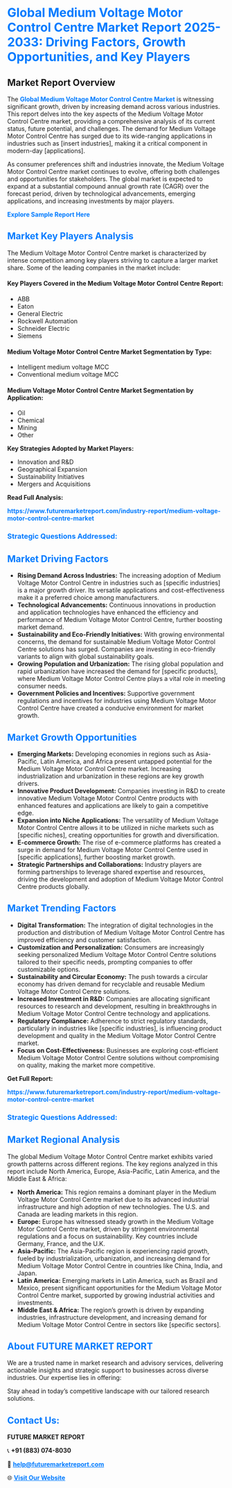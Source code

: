 <h1 style="color: #007BFF;">Global Medium Voltage Motor Control Centre Market Report 2025-2033: Driving Factors, Growth Opportunities, and Key Players</h1>

<section id="overview">
<h2>Market Report Overview</h2>
<p>The <a href="https://www.futuremarketreport.com/industry-report/medium-voltage-motor-control-centre-market" style="color: #007BFF; text-decoration: none;"><strong>Global Medium Voltage Motor Control Centre Market</strong></a> is witnessing significant growth, driven by increasing demand across various industries. This report delves into the key aspects of the Medium Voltage Motor Control Centre market, providing a comprehensive analysis of its current status, future potential, and challenges. The demand for Medium Voltage Motor Control Centre has surged due to its wide-ranging applications in industries such as [insert industries], making it a critical component in modern-day [applications].</p>
<p>As consumer preferences shift and industries innovate, the Medium Voltage Motor Control Centre market continues to evolve, offering both challenges and opportunities for stakeholders. The global market is expected to expand at a substantial compound annual growth rate (CAGR) over the forecast period, driven by technological advancements, emerging applications, and increasing investments by major players.</p>
</section>

<section id="overview">
<p><a href="https://www.futuremarketreport.com/request-sample/reportId=85118" style="color: #007BFF; text-decoration: none;"><strong>Explore Sample Report Here</strong></a></p>
</section>

<section id="key-players">
<h2 style="color: #007BFF;">Market Key Players Analysis</h2>
<p>The Medium Voltage Motor Control Centre market is characterized by intense competition among key players striving to capture a larger market share. Some of the leading companies in the market include:</p>
<h4>Key Players Covered in the Medium Voltage Motor Control Centre Report:</h4>
<ul><li>ABB</li><li>Eaton</li><li>General Electric</li><li>Rockwell Automation</li><li>Schneider Electric</li><li>Siemens</li></ul>
<h4>Medium Voltage Motor Control Centre Market Segmentation by Type:</h4>
<ul><li>Intelligent medium voltage MCC</li><li>Conventional medium voltage MCC</li></ul>

<h4>Medium Voltage Motor Control Centre Market Segmentation by Application:</h4>
<ul><li>Oil</li><li>Chemical</li><li>Mining</li><li>Other</li></ul>
<p><strong>Key Strategies Adopted by Market Players:</strong></p>
<ul>
<li>Innovation and R&D</li>
<li>Geographical Expansion</li>
<li>Sustainability Initiatives</li>
<li>Mergers and Acquisitions</li>
</ul>
</section>

<section>
<p><strong>Read Full Analysis: </strong></p><a href="https://www.futuremarketreport.com/industry-report/medium-voltage-motor-control-centre-market" style="color: #007BFF; text-decoration: none;"><strong>https://www.futuremarketreport.com/industry-report/medium-voltage-motor-control-centre-market</strong></a>
<h3 style="color: #007BFF;">Strategic Questions Addressed:</h3>
</section>

<section id="driving-factors">
<h2 style="color: #007BFF;">Market Driving Factors</h2>
<ul>
<li><strong>Rising Demand Across Industries:</strong> The increasing adoption of Medium Voltage Motor Control Centre in industries such as [specific industries] is a major growth driver. Its versatile applications and cost-effectiveness make it a preferred choice among manufacturers.</li>
<li><strong>Technological Advancements:</strong> Continuous innovations in production and application technologies have enhanced the efficiency and performance of Medium Voltage Motor Control Centre, further boosting market demand.</li>
<li><strong>Sustainability and Eco-Friendly Initiatives:</strong> With growing environmental concerns, the demand for sustainable Medium Voltage Motor Control Centre solutions has surged. Companies are investing in eco-friendly variants to align with global sustainability goals.</li>
<li><strong>Growing Population and Urbanization:</strong> The rising global population and rapid urbanization have increased the demand for [specific products], where Medium Voltage Motor Control Centre plays a vital role in meeting consumer needs.</li>
<li><strong>Government Policies and Incentives:</strong> Supportive government regulations and incentives for industries using Medium Voltage Motor Control Centre have created a conducive environment for market growth.</li>
</ul>
</section>

<section id="growth-opportunities">
<h2 style="color: #007BFF;">Market Growth Opportunities</h2>
<ul>
<li><strong>Emerging Markets:</strong> Developing economies in regions such as Asia-Pacific, Latin America, and Africa present untapped potential for the Medium Voltage Motor Control Centre market. Increasing industrialization and urbanization in these regions are key growth drivers.</li>
<li><strong>Innovative Product Development:</strong> Companies investing in R&D to create innovative Medium Voltage Motor Control Centre products with enhanced features and applications are likely to gain a competitive edge.</li>
<li><strong>Expansion into Niche Applications:</strong> The versatility of Medium Voltage Motor Control Centre allows it to be utilized in niche markets such as [specific niches], creating opportunities for growth and diversification.</li>
<li><strong>E-commerce Growth:</strong> The rise of e-commerce platforms has created a surge in demand for Medium Voltage Motor Control Centre used in [specific applications], further boosting market growth.</li>
<li><strong>Strategic Partnerships and Collaborations:</strong> Industry players are forming partnerships to leverage shared expertise and resources, driving the development and adoption of Medium Voltage Motor Control Centre products globally.</li>
</ul>
</section>

<section id="trending-factors">
<h2 style="color: #007BFF;">Market Trending Factors</h2>
<ul>
<li><strong>Digital Transformation:</strong> The integration of digital technologies in the production and distribution of Medium Voltage Motor Control Centre has improved efficiency and customer satisfaction.</li>
<li><strong>Customization and Personalization:</strong> Consumers are increasingly seeking personalized Medium Voltage Motor Control Centre solutions tailored to their specific needs, prompting companies to offer customizable options.</li>
<li><strong>Sustainability and Circular Economy:</strong> The push towards a circular economy has driven demand for recyclable and reusable Medium Voltage Motor Control Centre solutions.</li>
<li><strong>Increased Investment in R&D:</strong> Companies are allocating significant resources to research and development, resulting in breakthroughs in Medium Voltage Motor Control Centre technology and applications.</li>
<li><strong>Regulatory Compliance:</strong> Adherence to strict regulatory standards, particularly in industries like [specific industries], is influencing product development and quality in the Medium Voltage Motor Control Centre market.</li>
<li><strong>Focus on Cost-Effectiveness:</strong> Businesses are exploring cost-efficient Medium Voltage Motor Control Centre solutions without compromising on quality, making the market more competitive.</li>
</ul>
</section>

<section>
<p><strong>Get Full Report: </strong></p><a href="https://www.futuremarketreport.com/industry-report/medium-voltage-motor-control-centre-market" style="color: #007BFF; text-decoration: none;"><strong>https://www.futuremarketreport.com/industry-report/medium-voltage-motor-control-centre-market</strong></a>
<h3 style="color: #007BFF;">Strategic Questions Addressed:</h3>
</section>


<section id="regional-analysis">
<h2 style="color: #007BFF;">Market Regional Analysis</h2>
<p>The global Medium Voltage Motor Control Centre market exhibits varied growth patterns across different regions. The key regions analyzed in this report include North America, Europe, Asia-Pacific, Latin America, and the Middle East & Africa:</p>
<ul>
<li><strong>North America:</strong> This region remains a dominant player in the Medium Voltage Motor Control Centre market due to its advanced industrial infrastructure and high adoption of new technologies. The U.S. and Canada are leading markets in this region.</li>
<li><strong>Europe:</strong> Europe has witnessed steady growth in the Medium Voltage Motor Control Centre market, driven by stringent environmental regulations and a focus on sustainability. Key countries include Germany, France, and the U.K.</li>
<li><strong>Asia-Pacific:</strong> The Asia-Pacific region is experiencing rapid growth, fueled by industrialization, urbanization, and increasing demand for Medium Voltage Motor Control Centre in countries like China, India, and Japan.</li>
<li><strong>Latin America:</strong> Emerging markets in Latin America, such as Brazil and Mexico, present significant opportunities for the Medium Voltage Motor Control Centre market, supported by growing industrial activities and investments.</li>
<li><strong>Middle East & Africa:</strong> The region’s growth is driven by expanding industries, infrastructure development, and increasing demand for Medium Voltage Motor Control Centre in sectors like [specific sectors].</li>
</ul>
</section>

<footer>
<h2 style="color: #007BFF;">About FUTURE MARKET REPORT</h2>
<p>We are a trusted name in market research and advisory services, delivering actionable insights and strategic support to businesses across diverse industries. Our expertise lies in offering:</p>

<p>Stay ahead in today’s competitive landscape with our tailored research solutions.</p>

<h2 style="color: #007BFF;">Contact Us:</h2>
<p><strong>FUTURE MARKET REPORT</strong></p>
<p>📞 <strong>+91 (883) 074-8030</strong></p>
<p>📧 <strong><a href="mailto:help@futuremarketreport.com" style="color: #007BFF;">help@futuremarketreport.com</a></strong></p>
<p>🌐 <strong><a href="https://www.futuremarketreport.com/" style="color: #007BFF;">Visit Our Website</a></strong></p>
</footer>